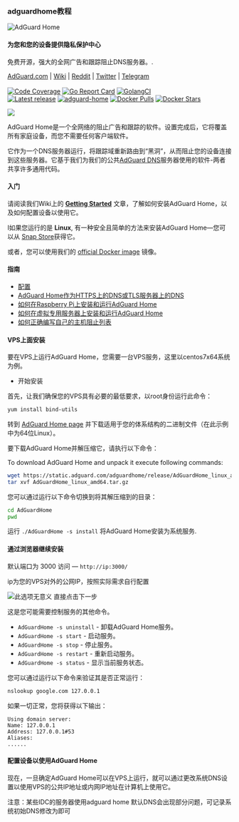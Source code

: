 ### adguardhome教程

![AdGuard Home](https://cdn.adguard.com/public/Adguard/Common/adguard\_home.svg)

#### 为您和您的设备提供隐私保护中心

&#x20;免费开源，强大的全网广告和跟踪阻止DNS服务器。.

&#x20;[AdGuard.com](https://adguard.com) | [Wiki](https://github.com/AdguardTeam/AdGuardHome/wiki) | [Reddit](https://reddit.com/r/Adguard) | [Twitter](https://twitter.com/AdGuard) | [Telegram](https://t.me/adguard\_en)\
\
&#x20;[![Code Coverage](https://img.shields.io/codecov/c/github/AdguardTeam/AdGuardHome/master.svg)](https://codecov.io/github/AdguardTeam/AdGuardHome?branch=master) [![Go Report Card](https://goreportcard.com/badge/github.com/AdguardTeam/AdGuardHome)](https://goreportcard.com/report/AdguardTeam/AdGuardHome) [![GolangCI](https://golangci.com/badges/github.com/AdguardTeam/AdGuardHome.svg)](https://golangci.com/r/github.com/AdguardTeam/AdGuardHome)\
&#x20;[![Latest release](https://img.shields.io/github/release/AdguardTeam/AdGuardHome/all.svg)](https://github.com/AdguardTeam/AdGuardHome/releases) [![adguard-home](https://snapcraft.io/adguard-home/badge.svg)](https://snapcraft.io/adguard-home) [![Docker Pulls](https://img.shields.io/docker/pulls/adguard/adguardhome.svg?maxAge=604800)](https://hub.docker.com/r/adguard/adguardhome) [![Docker Stars](https://img.shields.io/docker/stars/adguard/adguardhome.svg?maxAge=604800)](https://hub.docker.com/r/adguard/adguardhome)

![](https://cdn.adguard.com/public/Adguard/Common/adguard\_home.gif)

&#x20;AdGuard Home是一个全网络的阻止广告和跟踪的软件。设置完成后，它将覆盖所有家庭设备，而您不需要任何客户端软件。

它作为一个DNS服务器运行，将跟踪域重新路由到“黑洞”，从而阻止您的设备连接到这些服务器。它基于我们为我们的公共[AdGuard DNS](https://adguard.com/en/adguard-dns/overview.html)服务器使用的软件-两者共享许多通用代码。

#### 入门 <a href="getting-started" id="getting-started"></a>

请阅读我们Wiki上的 [**Getting Started**](https://github.com/AdguardTeam/AdGuardHome/wiki/Getting-Started) 文章，了解如何安装AdGuard Home，以及如何配置设备以使用它。

I如果您运行的是 **Linux**, 有一种安全且简单的方法来安装AdGuard Home—您可以从 [Snap Store](https://snapcraft.io/adguard-home)获得它。

或者，您可以使用我们的 [official Docker image](https://hub.docker.com/r/adguard/adguardhome) 镜像。

#### 指南

* [配置](https://github.com/AdguardTeam/AdGuardHome/wiki/Configuration)
* [AdGuard Home作为HTTPS上的DNS或TLS服务器上的DNS](https://github.com/AdguardTeam/AdGuardHome/wiki/Encryption)
* [如何在Raspberry Pi上安装和运行AdGuard Home](https://github.com/AdguardTeam/AdGuardHome/wiki/Raspberry-Pi)
* [如何在虚拟专用服务器上安装和运行AdGuard Home](https://github.com/AdguardTeam/AdGuardHome/wiki/VPS)
* [如何正确编写自己的主机阻止列表](https://github.com/AdguardTeam/AdGuardHome/wiki/Hosts-Blocklists)



#### VPS上面安装

要在VPS上运行AdGuard Home，您需要一台VPS服务，这里以centos7x64系统为例。

* 开始安装

首先，让我们确保您的VPS具有必要的最低要求，以root身份运行此命令：

```bash
yum install bind-utils
```

转到 [AdGuard Home page](https://github.com/AdguardTeam/AdGuardHome#installation) 并下载适用于您的体系结构的二进制文件（在此示例中为64位Linux）。

要下载AdGuard Home并解压缩它，请执行以下命令：

To download AdGuard Home and unpack it execute following commands:

```bash
wget https://static.adguard.com/adguardhome/release/AdGuardHome_linux_amd64.tar.gz
tar xvf AdGuardHome_linux_amd64.tar.gz
```

您可以通过运行以下命令切换到将其解压缩到的目录：

```bash
cd AdGuardHome
pwd
```

运行 `./AdGuardHome -s install` 将AdGuard Home安装为系统服务.

#### 通过浏览器继续安装

默认端口为 3000 访问 — `http://ip:3000/`

ip为您的VPS对外的公网IP，按照实际需求自行配置

![此选项无意义 直接点击下一步](<../../.gitbook/assets/image (6).png>)

这是您可能需要控制服务的其他命令。

* `AdGuardHome -s uninstall` - 卸载AdGuard Home服务。
* `AdGuardHome -s start` - 启动服务。
* `AdGuardHome -s stop` - 停止服务。
* `AdGuardHome -s restart` - 重新启动服务。
* `AdGuardHome -s status` - 显示当前服务状态。



您可以通过运行以下命令来验证其是否正常运行：

```bash
nslookup google.com 127.0.0.1
```

如果一切正常，您将获得以下输出：

```
Using domain server:
Name: 127.0.0.1
Address: 127.0.0.1#53
Aliases:
......
```

#### 配置设备以使用AdGuard Home

现在，一旦确定AdGuard Home可以在VPS上运行，就可以通过更改系统DNS设置以使用VPS的公共IP地址或内网IP地址在计算机上使用它。

注意：某些IDC的服务器使用adguard home 默认DNS会出现部分问题，可记录系统初始DNS修改为即可



